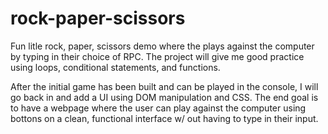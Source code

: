 # rock-paper-scissors

Fun litle rock, paper, scissors demo where the plays against the computer by typing in their choice of RPC. The project will give me good practice using loops, conditional statements, and functions. 

After the initial game has been built and can be played in the console, I will go back in and add a UI using DOM manipulation and CSS. The end goal is to have a webpage where the user can play against the computer using bottons on a clean, functional interface w/ out having to type in their input. 